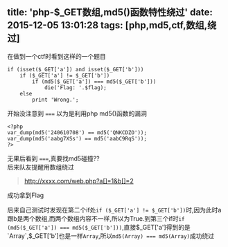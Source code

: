 title: 'php-$_GET数组,md5()函数特性绕过'
date: 2015-12-05 13:01:28
tags: [php,md5,ctf,数组,绕过]
---
在做到一个ctf时看到这样的一个题目
```
if (isset($_GET['a']) and isset($_GET['b'])) 
    if ($_GET['a'] != $_GET['b'])
    	if (md5($_GET['a']) === md5($_GET['b']))
        	die('Flag: '.$flag);
    else
        print 'Wrong.';
```
开始没注意到 `===` 以为是利用php md5()函数的漏洞  
```
<?php 
var_dump(md5('240610708') == md5('QNKCDZO')); 
var_dump(md5('aabg7XSs') == md5('aabC9RqS')); 
?>
```
无果后看到 `===`,真要找md5碰撞??   
后来队友提醒用数组绕过
>http://xxxx.com/web.php?a[]=1&b[]=2

成功拿到Flag  

后来自己测试时发现在第二个if处`if ($_GET['a'] != $_GET['b'])`时,因为此时a跟b是两个数组,而两个数组内容不一样,所以为True.到第三个if时`if (md5($_GET['a']) === md5($_GET['b']))`,直接$_GET['a']得到的是`Array`,$_GET['b']也是一样`Array`,所以`md5(Array) === md5(Array)`成功绕过
